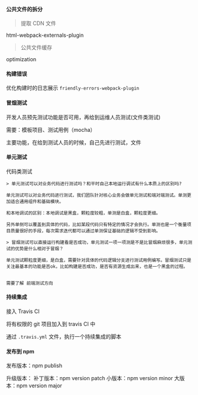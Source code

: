 #### 公共文件的拆分

> 提取 CDN 文件

html-webpack-externals-plugin

> 公共文件缓存

optimization

#### 构建错误

优化构建时的日志展示 `friendly-errors-webpack-plugin`

#### 冒烟测试

开发人员预先测试功能是否可用，再给到运维人员测试(文件类测试)

需要：模板项目、测试用例（mocha）

主要功能，在给到测试人员的时候，自己先进行测试，文件

#### 单元测试

代码类测试

```
> 单元测试可以对业务代码进行测试吗？和平时自己本地运行调试有什么本质上的区别吗?

单元测试可以对业务代码进行测试，我们团队针对核心业务会做单元测试和端对端测试。单测更加适合通用组件和基础模块。

和本地调试的区别：本地调试是黑盒，颗粒度较粗，单测是白盒，颗粒度更细。

另外单侧可以覆盖到具体的代码，比如某段代码只有特定的情况才会执行。单测也是一个衡量项目质量很好的手段，每次需求迭代都可以通过单测保证基础的逻辑不受到影响。

> 冒烟测试可以直接运行构建看是否成功，单元测试一项一项测是不是比冒烟麻烦很多，单元测试的优势是什么相对于冒烟？

单元测试颗粒度更细，是白盒，需要针对具体的代码逻辑分支进行测试用例编写。冒烟测试只是关注最基本的功能是否ok，比如构建是否成功，是否有资源生成出来，也是一个黑盒的过程。


需要了解 前端测试方向
```

#### 持续集成

接入 Travis CI

将有权限的 git 项目加入到 travis CI 中

通过 `.travis.yml` 文件，执行一个持续集成的脚本

#### 发布到 npm

发布版本：npm publish

升级版本：
    补丁版本：npm version patch
    小版本：npm version minor
    大版本：npm version major